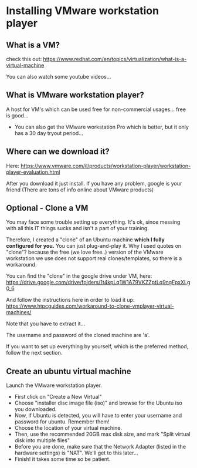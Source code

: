 # Installing VMware workstation player

## What is a VM?
check this out: https://www.redhat.com/en/topics/virtualization/what-is-a-virtual-machine 

You can also watch some youtube videos...

## What is VMware workstation player?
A host for VM's which can be used free for non-commercial usages... 
free is good...
* You can also get the VMware workstation Pro which is better, but it only has a 30 day tryout period...  

## Where can we download it?
Here:
https://www.vmware.com/il/products/workstation-player/workstation-player-evaluation.html

After you download it just install. If you have any problem, google is your friend (There are tons of info online about VMware products)

## Optional - Clone a VM
You may face some trouble setting up everything.
It's ok, since messing with all this IT things sucks and isn't a part of your training.

Therefore, I created a "clone" of an Ubuntu machine **which I fully configured for you.**
 You can just plug-and-play it.
 Why I used quotes on "clone"? because the free (we love free..) version
 of the VMware workstation we use does not support real clones/templates,
 so there is a workaround.
 
 You can find the "clone" in the google drive under VM, here: 
 https://drive.google.com/drive/folders/1t4kpLq1W1A79VKZZptLq9ngFpxXLg0_6
 
 And follow the instructions here in order to load it up:
 https://www.htpcguides.com/workaround-to-clone-vmplayer-virtual-machines/
  
 Note that you have to extract it...
 
 The username and password of the cloned machine are 'a'.

If you want to set up everything by yourself, which is the preferred method, follow the next section.

## Create an ubuntu virtual machine
Launch the VMware workstation player. 

* First click on "Create a New Virtual"
* Choose "installer disc image file (iso)" and browse for the Ubuntu iso you downloaded.
* Now, if Ubuntu is detected, you will have to enter your username and password for ubuntu. Remember them!
* Choose the location of your virtual machine.
* Then, use the recommended 20GB max disk size, and mark "Split virtual disk into multiple files"
* Before you are done, make sure that the Network Adapter (listed in the hardware settings) is "NAT".
We'll get to this later...
* Finish! it takes some time so be patient.
